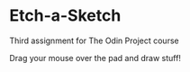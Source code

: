# Etch-a-Sketch
Third assignment for The Odin Project course

Drag your mouse over the pad and draw stuff!
